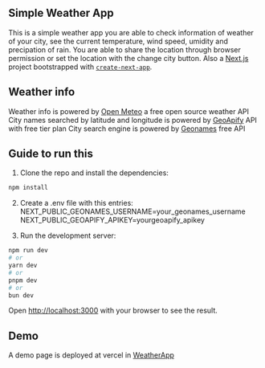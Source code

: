 ## Simple Weather App

This is a simple weather app you are able to check information of weather of your city, see the current temperature, wind speed, umidity and precipation of rain.
You are able to share the location through browser permission or set the location with the change city button.
Also a [Next.js](https://nextjs.org) project bootstrapped with [`create-next-app`](https://nextjs.org/docs/app/api-reference/cli/create-next-app).

## Weather info
Weather info is powered by [Open Meteo](https://open-meteo.com/) a free open source weather API
City names searched by latitude and longitude is powered by [GeoApify](https://www.geoapify.com/) API with free tier plan
City search engine is powered by [Geonames](https://www.geonames.org/) free API 


## Guide to run this
1. Clone the repo and install the dependencies:

```bash
npm install
```

2. Create a .env file with this entries:
NEXT_PUBLIC_GEONAMES_USERNAME=your_geonames_username
NEXT_PUBLIC_GEOAPIFY_APIKEY=yourgeoapify_apikey


3. Run the development server:

```bash
npm run dev
# or
yarn dev
# or
pnpm dev
# or
bun dev
```

Open [http://localhost:3000](http://localhost:3000) with your browser to see the result.

## Demo
A demo page is deployed at vercel in [WeatherApp](https:myverycoolweatherapp.vercel.app)
